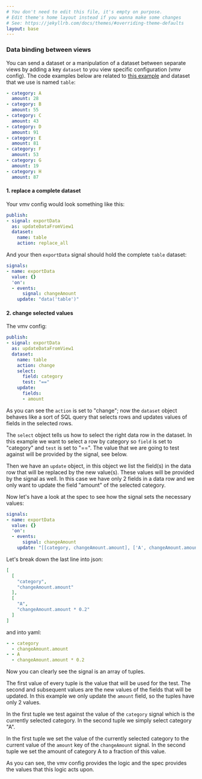 ```yaml
---
# You don't need to edit this file, it's empty on purpose.
# Edit theme's home layout instead if you wanna make some changes
# See: https://jekyllrb.com/docs/themes/#overriding-theme-defaults
layout: base
---
```



### Data binding between views

You can send a dataset or a manipulation of a dataset between separate views by adding a key `dataset` to you view specific configuration (vmv config). The code examples below are related to [this example](http://app3.bigdator.nl/) and dataset that we use is named `table`:

```yaml
- category: A
  amount: 28
- category: B
  amount: 55
- category: C
  amount: 43
- category: D
  amount: 91
- category: E
  amount: 81
- category: F
  amount: 53
- category: G
  amount: 19
- category: H
  amount: 87
```

#### 1. replace a complete dataset

Your vmv config would look something like this:

```yaml
publish:
- signal: exportData
  as: updateDataFromView1
  dataset:
    name: table
    action: replace_all
```

And your then `exportData` signal should hold the complete `table` dataset:

```yaml
signals:
- name: exportData
  value: {}
  'on':
  - events:
      signal: changeAmount
    update: "data('table')"
```

#### 2. change selected values

The vmv config:

```yaml
publish:
- signal: exportData
  as: updateDataFromView1
  dataset:
    name: table
    action: change
    select:
      field: category
      test: "=="
    update:
      fields:
      - amount
```

As you can see the `action` is set to "change"; now the `dataset` object behaves like a sort of SQL query that selects rows and updates values of fields in the selected rows.

The `select` object tells us how to select the right data row in the dataset. In this example we want to select a row by category so `field` is set to "category" and `test` is set to "==". The value that we are going to test against will be provided by the signal, see below.

Then we have an `update` object, in this object we list the field(s) in the data row that will be replaced by the new value(s). These values will be provided by the signal as well. In this case we have only 2 fields in a data row and we only want to update the field "amount" of the selected category.

Now let's have a look at the spec to see how the signal sets the necessary values:

```yaml
signals:
- name: exportData
  value: {}
  'on':
  - events:
      signal: changeAmount
    update: "[[category, changeAmount.amount], ['A', changeAmount.amount * 0.2]]"
```

Let's break down the last line into json:

```json
[
  [
    "category",
    "changeAmount.amount"
  ],
  [
    "A",
    "changeAmount.amount * 0.2"
  ]
]
```
and into yaml:
```yaml
- - category
  - changeAmount.amount
- - A
  - changeAmount.amount * 0.2
```

Now you can clearly see the signal is an array of tuples.

The first value of every tuple is the value that will be used for the test. The second and subsequent values are the new values of the fields that will be updated. In this example we only update the `amount` field, so the tuples have only 2 values.

In the first tuple we test against the value of the `category` signal which is the currently selected category. In the second tuple we simply select category "A".

In the first tuple we set the value of the currently selected category to the current value of the `amount` key of the `changeAmount` signal. In the second tuple we set the amount of category A to a fraction of this value.

As you can see, the vmv config provides the logic and the spec provides the values that this logic acts upon.
